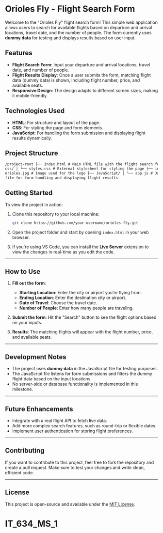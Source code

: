 # **Orioles Fly - Flight Search Form**

Welcome to the "Orioles Fly" flight search form! This simple web application allows users to search for available flights based on departure and arrival locations, travel date, and the number of people. The form currently uses **dummy data** for testing and displays results based on user input.

## **Features**

- **Flight Search Form**: Input your departure and arrival locations, travel date, and number of people.
- **Flight Results Display**: Once a user submits the form, matching flight data (dummy data) is shown, including flight number, price, and available seats.
- **Responsive Design**: The design adapts to different screen sizes, making it mobile-friendly.

## **Technologies Used**

- **HTML**: For structure and layout of the page.
- **CSS**: For styling the page and form elements.
- **JavaScript**: For handling the form submission and displaying flight results dynamically.

## **Project Structure**

```html
/project-root ├── index.html # Main HTML file with the flight search form ├──
css/ │ └── styles.css # External stylesheet for styling the page ├── img/ │ └──
orioles.jpg # Image used for the logo ├── JavaScript/ │ └── app.js # JavaScript
file for form handling and displaying flight results
```

## **Getting Started**

To view the project in action:

1. Clone this repository to your local machine:

   ```bash
   git clone https://github.com/your-username/orioles-fly.git
   ```

2. Open the project folder and start by opening `index.html` in your web browser.

3. If you're using VS Code, you can install the **Live Server** extension to view the changes in real-time as you edit the code.

---

## **How to Use**

1. **Fill out the form**:

   - **Starting Location**: Enter the city or airport you’re flying from.
   - **Ending Location**: Enter the destination city or airport.
   - **Date of Travel**: Choose the travel date.
   - **Number of People**: Enter how many people are traveling.

2. **Submit the form**: Hit the "Search" button to see the flight options based on your inputs.

3. **Results**: The matching flights will appear with the flight number, price, and available seats.

---

## **Development Notes**

- The project uses **dummy data** in the JavaScript file for testing purposes.
- The JavaScript file listens for form submissions and filters the dummy flight data based on the input locations.
- No server-side or database functionality is implemented in this milestone.

---

## **Future Enhancements**

- Integrate with a real flight API to fetch live data.
- Add more complex search features, such as round-trip or flexible dates.
- Implement user authentication for storing flight preferences.

---

## **Contributing**

If you want to contribute to this project, feel free to fork the repository and create a pull request. Make sure to test your changes and write clean, efficient code.

---

## **License**

This project is open-source and available under the [MIT License](LICENSE).
# IT_634_MS_1
